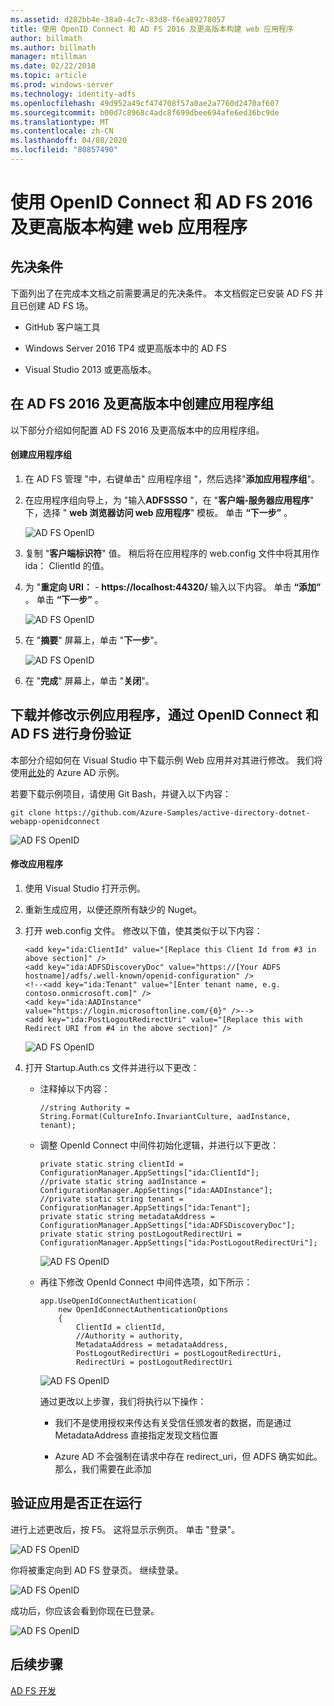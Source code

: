 ```yaml
---
ms.assetid: d282bb4e-38a0-4c7c-83d8-f6ea89278057
title: 使用 OpenID Connect 和 AD FS 2016 及更高版本构建 web 应用程序
author: billmath
ms.author: billmath
manager: mtillman
ms.date: 02/22/2018
ms.topic: article
ms.prod: windows-server
ms.technology: identity-adfs
ms.openlocfilehash: 49d952a49cf474708f57a0ae2a7760d2470af607
ms.sourcegitcommit: b00d7c8968c4adc8f699dbee694afe6ed36bc9de
ms.translationtype: MT
ms.contentlocale: zh-CN
ms.lasthandoff: 04/08/2020
ms.locfileid: "80857490"
---
```

# <a name="build-a-web-application-using-openid-connect-with-ad-fs-2016-and-later"></a>使用 OpenID Connect 和 AD FS 2016 及更高版本构建 web 应用程序

## <a name="pre-requisites"></a>先决条件  
下面列出了在完成本文档之前需要满足的先决条件。 本文档假定已安装 AD FS 并且已创建 AD FS 场。  

-   GitHub 客户端工具  

-   Windows Server 2016 TP4 或更高版本中的 AD FS  

-   Visual Studio 2013 或更高版本。  

## <a name="create-an-application-group-in-ad-fs-2016-and-later"></a>在 AD FS 2016 及更高版本中创建应用程序组
以下部分介绍如何配置 AD FS 2016 及更高版本中的应用程序组。  

#### <a name="create-application-group"></a>创建应用程序组  

1.  在 AD FS 管理 "中，右键单击" 应用程序组 "，然后选择"**添加应用程序组**"。  

2.  在应用程序组向导上，为 "输入**ADFSSSO** "，在 "**客户端-服务器应用程序**" 下，选择 " **web 浏览器访问 web 应用程序**" 模板。  单击 **“下一步”** 。

    ![AD FS OpenID](media/Enabling-OpenId-Connect-with-AD-FS-2016/AD_FS_OpenID_1.PNG)  

3.  复制 "**客户端标识符**" 值。  稍后将在应用程序的 web.config 文件中将其用作 ida： ClientId 的值。  

4.  为 "**重定向 URI：**  -  **https://localhost:44320/** 输入以下内容。  单击 **“添加”** 。 单击 **“下一步”** 。  

    ![AD FS OpenID](media/Enabling-OpenId-Connect-with-AD-FS-2016/AD_FS_OpenID_2.PNG)  

5.  在 "**摘要**" 屏幕上，单击 "**下一步**"。  

    ![AD FS OpenID](media/Enabling-OpenId-Connect-with-AD-FS-2016/AD_FS_OpenID_3.PNG)

6.  在 "**完成**" 屏幕上，单击 "**关闭**"。  

## <a name="download-and-modify-sample-application-to-authenticate-via-openid-connect-and-ad-fs"></a>下载并修改示例应用程序，通过 OpenID Connect 和 AD FS 进行身份验证  
本部分介绍如何在 Visual Studio 中下载示例 Web 应用并对其进行修改。   我们将使用[此处](https://github.com/Azure-Samples/active-directory-dotnet-webapp-openidconnect)的 Azure AD 示例。  

若要下载示例项目，请使用 Git Bash，并键入以下内容：  

```  
git clone https://github.com/Azure-Samples/active-directory-dotnet-webapp-openidconnect  
```  

![AD FS OpenID](media/Enabling-OpenId-Connect-with-AD-FS-2016/AD_FS_OpenID_8.PNG)  

#### <a name="to-modify-the-app"></a>修改应用程序  

1.  使用 Visual Studio 打开示例。  

2.  重新生成应用，以便还原所有缺少的 Nuget。  

3.  打开 web.config 文件。  修改以下值，使其类似于以下内容：  

    ```  
    <add key="ida:ClientId" value="[Replace this Client Id from #3 in above section]" />  
    <add key="ida:ADFSDiscoveryDoc" value="https://[Your ADFS hostname]/adfs/.well-known/openid-configuration" />  
    <!--<add key="ida:Tenant" value="[Enter tenant name, e.g. contoso.onmicrosoft.com]" />      
    <add key="ida:AADInstance" value="https://login.microsoftonline.com/{0}" />-->  
    <add key="ida:PostLogoutRedirectUri" value="[Replace this with Redirect URI from #4 in the above section]" />  
    ```  

    ![AD FS OpenID](media/Enabling-OpenId-Connect-with-AD-FS-2016/AD_FS_OpenID_9.PNG)  

4.  打开 Startup.Auth.cs 文件并进行以下更改：  

    -   注释掉以下内容：  

        ```  
        //string Authority = String.Format(CultureInfo.InvariantCulture, aadInstance, tenant);  
        ```  

    -   调整 OpenId Connect 中间件初始化逻辑，并进行以下更改：  

        ```  
        private static string clientId = ConfigurationManager.AppSettings["ida:ClientId"];  
        //private static string aadInstance = ConfigurationManager.AppSettings["ida:AADInstance"];  
        //private static string tenant = ConfigurationManager.AppSettings["ida:Tenant"];  
        private static string metadataAddress = ConfigurationManager.AppSettings["ida:ADFSDiscoveryDoc"];  
        private static string postLogoutRedirectUri = ConfigurationManager.AppSettings["ida:PostLogoutRedirectUri"];  
        ```  

        ![AD FS OpenID](media/Enabling-OpenId-Connect-with-AD-FS-2016/AD_FS_OpenID_10.PNG)  

    -   再往下修改 OpenId Connect 中间件选项，如下所示：  

        ```  
        app.UseOpenIdConnectAuthentication(  
            new OpenIdConnectAuthenticationOptions  
            {  
                ClientId = clientId,  
                //Authority = authority,  
                MetadataAddress = metadataAddress,  
                PostLogoutRedirectUri = postLogoutRedirectUri,
                RedirectUri = postLogoutRedirectUri
        ```  

        ![AD FS OpenID](media/Enabling-OpenId-Connect-with-AD-FS-2016/AD_FS_OpenID_11.PNG)  

        通过更改以上步骤，我们将执行以下操作：  

        -   我们不是使用授权来传达有关受信任颁发者的数据，而是通过 MetadataAddress 直接指定发现文档位置  

        -   Azure AD 不会强制在请求中存在 redirect_uri，但 ADFS 确实如此。 那么，我们需要在此添加  

## <a name="verify-the-app-is-working"></a>验证应用是否正在运行  
进行上述更改后，按 F5。  这将显示示例页。  单击 "登录"。  

![AD FS OpenID](media/Enabling-OpenId-Connect-with-AD-FS-2016/AD_FS_OpenID_12.PNG)  

你将被重定向到 AD FS 登录页。  继续登录。  

![AD FS OpenID](media/Enabling-OpenId-Connect-with-AD-FS-2016/AD_FS_OpenID_13.PNG)  

成功后，你应该会看到你现在已登录。  

![AD FS OpenID](media/Enabling-OpenId-Connect-with-AD-FS-2016/AD_FS_OpenID_14.PNG)  

## <a name="next-steps"></a>后续步骤
[AD FS 开发](../../ad-fs/AD-FS-Development.md)  
